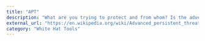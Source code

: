```yaml
---
title: "APT"
description: "What are you trying to protect and from whom? Is the adversary a three letter agency, a nosy eavesdropper on the network, or a determined  orchestrating a campaign against you?"
external_url: "https://en.wikipedia.org/wiki/Advanced_persistent_threat"
category: "White Hat Tools"
---
```


